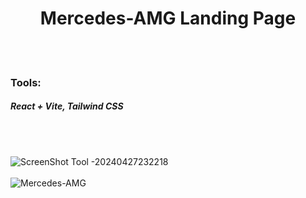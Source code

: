 <h1 align="center">Mercedes-AMG Landing Page</h1>
<br/><br/>

<h3>Tools:<h5>React + Vite, Tailwind CSS</h5></h3><br/><br/>

![ScreenShot Tool -20240427232218](https://github.com/MOOUUAAD/Mercedes-AMG/assets/143042089/eb69d423-86ad-46b7-b64a-7558aed9f900)
<br/><br/>
![Mercedes-AMG](https://github.com/MOOUUAAD/Mercedes-AMG/assets/143042089/6ba10746-eede-4805-a12e-6b2d0c159473)
